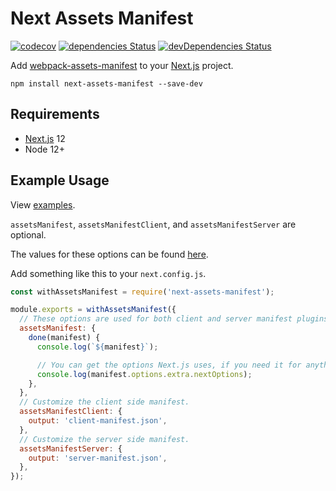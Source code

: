 # Next Assets Manifest

[![codecov](https://codecov.io/gh/webdeveric/next-assets-manifest/branch/master/graph/badge.svg)](https://codecov.io/gh/webdeveric/next-assets-manifest)
[![dependencies Status](https://david-dm.org/webdeveric/next-assets-manifest/status.svg)](https://david-dm.org/webdeveric/next-assets-manifest)
[![devDependencies Status](https://david-dm.org/webdeveric/next-assets-manifest/dev-status.svg)](https://david-dm.org/webdeveric/next-assets-manifest?type=dev)

Add [webpack-assets-manifest](https://github.com/webdeveric/webpack-assets-manifest) to your [Next.js](https://nextjs.org/) project.

```shell
npm install next-assets-manifest --save-dev
```

## Requirements

- [Next.js](https://nextjs.org/) 12
- Node 12+

## Example Usage

View [examples](./examples/).

`assetsManifest`, `assetsManifestClient`, and `assetsManifestServer` are optional.

The values for these options can be found [here](https://github.com/webdeveric/webpack-assets-manifest#options-read-the-schema).

Add something like this to your `next.config.js`.

```js
const withAssetsManifest = require('next-assets-manifest');

module.exports = withAssetsManifest({
  // These options are used for both client and server manifest plugins.
  assetsManifest: {
    done(manifest) {
      console.log(`${manifest}`);

      // You can get the options Next.js uses, if you need it for anything.
      console.log(manifest.options.extra.nextOptions);
    },
  },
  // Customize the client side manifest.
  assetsManifestClient: {
    output: 'client-manifest.json',
  },
  // Customize the server side manifest.
  assetsManifestServer: {
    output: 'server-manifest.json',
  },
});
```
